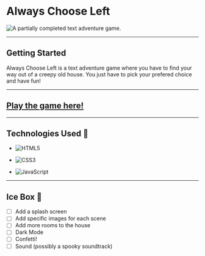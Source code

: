 # Always Choose Left 
![A partially completed text adventure game.](https://i.imgur.com/i18mXGG.png)

---

## Getting Started
 Always Choose Left is a text adventure game where you have to find your way out of a creepy old house. You just have to pick your prefered choice and have fun!

 ---

 ## [Play the game here!](https://willjohnson03.github.io/Always-Choose-Left/)

 ---

 ## Technologies Used 💾

 - ![HTML5](https://img.shields.io/badge/html5-%23E34F26.svg?style=for-the-badge&logo=html5&logoColor=white)

 - ![CSS3](https://img.shields.io/badge/css3-%231572B6.svg?style=for-the-badge&logo=css3&logoColor=white)

 - ![JavaScript](https://img.shields.io/badge/javascript-%23323330.svg?style=for-the-badge&logo=javascript&logoColor=%23F7DF1E)

---

## Ice Box 🧊

- [ ] Add a splash screen
- [ ] Add specific images for each scene
- [ ] Add more rooms to the house
- [ ] Dark Mode
- [ ] Confetti!
- [ ] Sound (possibly a spooky soundtrack)